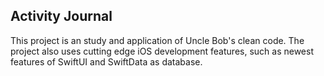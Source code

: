 ## Activity Journal
This project is an study and application of Uncle Bob's clean code.
The project also uses cutting edge iOS development features, such as newest features of SwiftUI and SwiftData as database.
